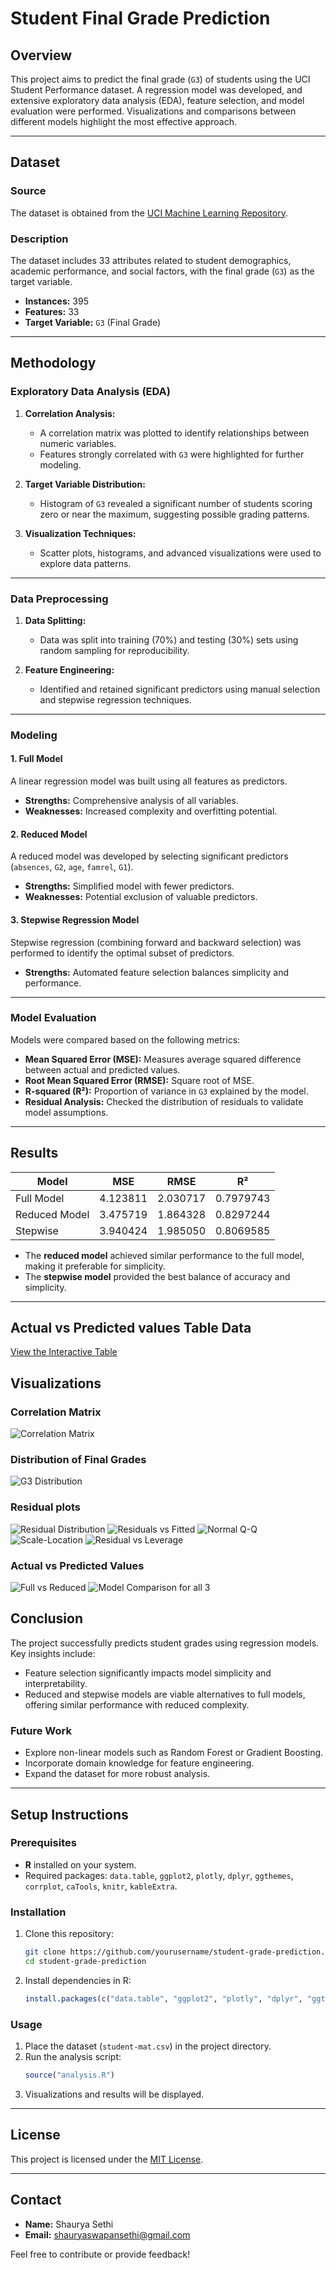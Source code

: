 # Student Final Grade Prediction

## Overview
This project aims to predict the final grade (`G3`) of students using the UCI Student Performance dataset. A regression model was developed, and extensive exploratory data analysis (EDA), feature selection, and model evaluation were performed. Visualizations and comparisons between different models highlight the most effective approach.

---

## Dataset

### Source
The dataset is obtained from the [UCI Machine Learning Repository](https://archive.ics.uci.edu/ml/datasets/Student+Performance).

### Description
The dataset includes 33 attributes related to student demographics, academic performance, and social factors, with the final grade (`G3`) as the target variable.

- **Instances:** 395
- **Features:** 33
- **Target Variable:** `G3` (Final Grade)

---

## Methodology

### Exploratory Data Analysis (EDA)
1. **Correlation Analysis:**
   - A correlation matrix was plotted to identify relationships between numeric variables.
   - Features strongly correlated with `G3` were highlighted for further modeling.

2. **Target Variable Distribution:**
   - Histogram of `G3` revealed a significant number of students scoring zero or near the maximum, suggesting possible grading patterns.

3. **Visualization Techniques:**
   - Scatter plots, histograms, and advanced visualizations were used to explore data patterns.

---

### Data Preprocessing
1. **Data Splitting:**
   - Data was split into training (70%) and testing (30%) sets using random sampling for reproducibility.

2. **Feature Engineering:**
   - Identified and retained significant predictors using manual selection and stepwise regression techniques.

---

### Modeling

#### 1. Full Model
A linear regression model was built using all features as predictors.

- **Strengths:** Comprehensive analysis of all variables.
- **Weaknesses:** Increased complexity and overfitting potential.

#### 2. Reduced Model
A reduced model was developed by selecting significant predictors (`absences`, `G2`, `age`, `famrel`, `G1`).

- **Strengths:** Simplified model with fewer predictors.
- **Weaknesses:** Potential exclusion of valuable predictors.

#### 3. Stepwise Regression Model
Stepwise regression (combining forward and backward selection) was performed to identify the optimal subset of predictors.

- **Strengths:** Automated feature selection balances simplicity and performance.

---

### Model Evaluation

Models were compared based on the following metrics:

- **Mean Squared Error (MSE):** Measures average squared difference between actual and predicted values.
- **Root Mean Squared Error (RMSE):** Square root of MSE.
- **R-squared (R²):** Proportion of variance in `G3` explained by the model.
- **Residual Analysis:** Checked the distribution of residuals to validate model assumptions.

---

## Results

| Model        | MSE        | RMSE       | R²        |
|--------------|------------|------------|------------|
| Full Model   |  4.123811	|  2.030717  | 0.7979743  |
| Reduced Model|  3.475719	|  1.864328	 | 0.8297244  |
| Stepwise     |  3.940424	|  1.985050	 | 0.8069585  |


- The **reduced model** achieved similar performance to the full model, making it preferable for simplicity.
- The **stepwise model** provided the best balance of accuracy and simplicity.

---
## Actual vs Predicted values Table Data
[View the Interactive Table](https://shaurya-sethi.github.io/StudentPerf-Regression/StudentperfLRAvsP.html)

## Visualizations

### Correlation Matrix
![Correlation Matrix](corrplot.png)

### Distribution of Final Grades
![G3 Distribution](G3Dist.png)

### Residual plots
![Residual Distribution](ResDist.png)
![Residuals vs Fitted](Res1.png)
![Normal Q-Q](Res2.png)
![Scale-Location](Res3.png)
![Residual vs Leverage](Res4.png)

### Actual vs Predicted Values
![Full vs Reduced](AVP1.png)
![Model Comparison for all 3](AVP2.png)

## Conclusion

The project successfully predicts student grades using regression models. Key insights include:

- Feature selection significantly impacts model simplicity and interpretability.
- Reduced and stepwise models are viable alternatives to full models, offering similar performance with reduced complexity.

### Future Work
- Explore non-linear models such as Random Forest or Gradient Boosting.
- Incorporate domain knowledge for feature engineering.
- Expand the dataset for more robust analysis.

---

## Setup Instructions

### Prerequisites
- **R** installed on your system.
- Required packages: `data.table`, `ggplot2`, `plotly`, `dplyr`, `ggthemes`, `corrplot`, `caTools`, `knitr`, `kableExtra`.

### Installation
1. Clone this repository:
   ```bash
   git clone https://github.com/yourusername/student-grade-prediction.git
   cd student-grade-prediction
   ```
2. Install dependencies in R:
   ```r
   install.packages(c("data.table", "ggplot2", "plotly", "dplyr", "ggthemes", "corrplot", "caTools", "knitr", "kableExtra"))
   ```

### Usage
1. Place the dataset (`student-mat.csv`) in the project directory.
2. Run the analysis script:
   ```r
   source("analysis.R")
   ```
3. Visualizations and results will be displayed.

---

## License
This project is licensed under the [MIT License](LICENSE).

---

## Contact
- **Name:** Shaurya Sethi
- **Email:** shauryaswapansethi@gmail.com

Feel free to contribute or provide feedback!


